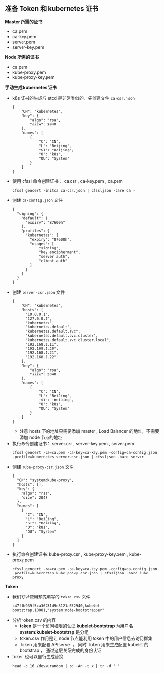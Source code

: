 ## 准备 Token 和 kubernetes 证书

__Master 所需的证书__
- ca.pem
- ca-key.pem
- server.pem
- server-key.pem

__Node 所需的证书__
- ca.pem
- kube-proxy.pem
- kube-proxy-key.pem

__手动生成 kubernetes 证书__
- k8s 证书的生成与 etcd 是非常类似的，先创建文件 `ca-csr.json`
    ```
    {
        "CN": "kubernetes",
        "key": {
            "algo": "rsa",
            "size": 2048
        },
        "names": [
            {
                "C": "CN",
                "L": "Beijing",
                "ST": "Beijing",
                "O": "k8s",
                "OU": "System"
            }
        ]
    }
    ```
- 使用 cfssl 命令创建证书： ca.csr , ca-key.pem , ca.pem
    ```
    cfssl gencert -initca ca-csr.json | cfssljson -bare ca -
    ```
- 创建 `ca-config.json` 文件
    ```
    {
      "signing": {
        "default": {
          "expiry": "87600h"
        },
        "profiles": {
          "kubernetes": {
            "expiry": "87600h",
            "usages": [
                "signing",
                "key encipherment",
                "server auth",
                "client auth"
            ]
          }
        }
      }
    }
    ```
- 创建 `server-csr.json` 文件
    ```
    {
        "CN": "kubernetes",
        "hosts": [
          "10.0.0.1",
          "127.0.0.1",
          "kubernetes",
          "kubernetes.default",
          "kubernetes.default.svc",
          "kubernetes.default.svc.cluster",
          "kubernetes.default.svc.cluster.local",
          "192.168.1.11",
          "192.168.1.20",
          "192.168.1.21",
          "192.168.1.22"
        ],
        "key": {
            "algo": "rsa",
            "size": 2048
        },
        "names": [
            {
                "C": "CN",
                "L": "BeiJing",
                "ST": "BeiJing",
                "O": "k8s",
                "OU": "System"
            }
        ]
    }
    ```
    - 注意 hosts 下的地址只需要添加 master , Load Balancer 的地址，不需要添加 node 节点的地址
- 执行命令创建证书： server.csr , server-key.pem , server.pem
    ```
    cfssl gencert -ca=ca.pem -ca-key=ca-key.pem -config=ca-config.json -profile=kubernetes server-csr.json | cfssljson -bare server
    ```
- 创建 `kube-proxy-csr.json` 文件
    ```
    {
      "CN": "system:kube-proxy",
      "hosts": [],
      "key": {
        "algo": "rsa",
        "size": 2048
      },
      "names": [
        {
          "C": "CN",
          "L": "BeiJing",
          "ST": "BeiJing",
          "O": "k8s",
          "OU": "System"
        }
      ]
    }
    ```
- 执行命令创建证书: kube-proxy.csr , kube-proxy-key.pem , kube-proxy.pem
    ```
    cfssl gencert -ca=ca.pem -ca-key=ca-key.pem -config=ca-config.json -profile=kubernetes kube-proxy-csr.json | cfssljson -bare kube-proxy
    ```

__Token__
- 我们可以使用预先编写的 `token.csv` 文件
    ```
    c47ffb939f5ca36231d9e3121a252940,kubelet-bootstrap,10001,"system:node-bootstrapper"
    ```
- 分析 token.csv 的内容
    - __token__ 是一个访问权限的认证 __kubelet-bootstrap__ 为用户名 __system:kubelet-bootstrap__ 是分组 
    - token.csv 作用是让 node 节点能利用 token 中的用户信息去访问群集
    - Token 用来配置 APIserver ， 同时 Token 用来生成配置 kubelet 的 bootstrap ， 通过这层关系完成的身份认证
- token 也可以自行生成替换
    ```
    head -c 16 /dev/urandom | od -An -t x | tr -d ' '
    ```